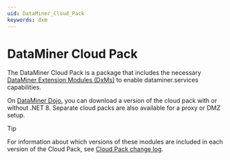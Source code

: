 ```yaml
---
uid: DataMiner_Cloud_Pack
keywords: dxm
---
```


# DataMiner Cloud Pack

The DataMiner Cloud Pack is a package that includes the necessary [DataMiner Extension Modules (DxMs)](xref:DataMinerExtensionModules) to enable dataminer.services capabilities.

On [DataMiner Dojo](https://community.dataminer.services/dataminer-cloud-pack/), you can download a version of the cloud pack with or without .NET 8. Separate cloud packs are also available for a proxy or DMZ setup.

> [!TIP]
> For information about which versions of these modules are included in each version of the Cloud Pack, see [Cloud Pack change log](xref:Cloud_Pack_change_log).
